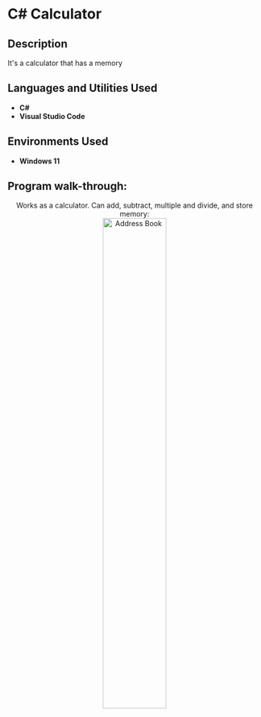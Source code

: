 <h1>C# Calculator</h1>


<h2>Description</h2>
It's a calculator that has a memory
<br />


<h2>Languages and Utilities Used</h2>

- <b>C#</b> 
- <b>Visual Studio Code</b>

<h2>Environments Used </h2>

- <b>Windows 11</b>

<h2>Program walk-through:</h2>

<p align="center">
Works as a calculator. Can add, subtract, multiple and divide, and store memory: <br/>
<img src="https://i.imgur.com/pUrpPmK.png" height="50%" width="50%" alt="Address Book"/>
<br />
<br />


<!--
 ```diff
- text in red
+ text in green
! text in orange
# text in gray
@@ text in purple (and bold)@@
```
--!>
